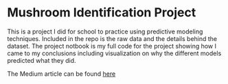 # Mushroom Identification Project

This is a project I did for school to practice using predictive modeling techniques.
Included in the repo is the raw data and the details behind the dataset. 
The project notbook is my full code for the project showing how I came to my conclusions including 
visualization on why the different models predicted what they did.

The Medium article can be found [here](https://medium.com/@ethaholden/mushrooms-can-you-eat-it-2838bbd5b33a)
